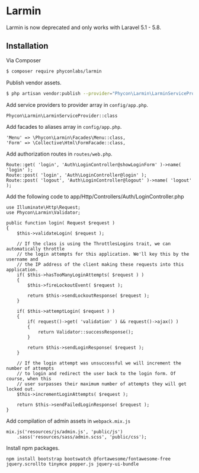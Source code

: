 # Larmin
Larmin is now deprecated and only works with Laravel 5.1 - 5.8.

## Installation

Via Composer

``` bash
$ composer require phyconlabs/larmin
```

Publish vendor assets.
``` bash
$ php artisan vendor:publish --provider="Phycon\Larmin\LarminServiceProvider"
```

Add service providers to provider array in `config/app.php`.
```
Phycon\Larmin\LarminServiceProvider::class
```

Add facades to aliases array in `config/app.php`.
```
'Menu' => \Phycon\Larmin\Facades\Menu::class,
'Form' => \Collective\Html\FormFacade::class,
```

Add authorization routes in `routes/web.php`.
```
Route::get( 'login', 'Auth\LoginController@showLoginForm' )->name( 'login' );
Route::post( 'login', 'Auth\LoginController@login' );
Route::post( 'logout', 'Auth\LoginController@logout' )->name( 'logout' );
```

Add the following code to app/Http/Controllers/Auth/LoginController.php
```
use Illuminate\Http\Request;
use Phycon\Larmin\Validator;
```
```
public function login( Request $request )
{
    $this->validateLogin( $request );

    // If the class is using the ThrottlesLogins trait, we can automatically throttle
    // the login attempts for this application. We'll key this by the username and
    // the IP address of the client making these requests into this application.
    if( $this->hasTooManyLoginAttempts( $request ) )
    {
        $this->fireLockoutEvent( $request );

        return $this->sendLockoutResponse( $request );
    }

    if( $this->attemptLogin( $request ) )
    {
        if( request()->get( 'validation' ) && request()->ajax() )
        {
            return Validator::successResponse();
        }

        return $this->sendLoginResponse( $request );
    }

    // If the login attempt was unsuccessful we will increment the number of attempts
    // to login and redirect the user back to the login form. Of course, when this
    // user surpasses their maximum number of attempts they will get locked out.
    $this->incrementLoginAttempts( $request );

    return $this->sendFailedLoginResponse( $request );
}
```

Add compilation of admin assets in `webpack.mix.js`
```
mix.js('resources/js/admin.js', 'public/js')
    .sass('resources/sass/admin.scss', 'public/css');
```

Install npm packages.
```
npm install bootstrap bootswatch @fortawesome/fontawesome-free jquery.scrollto tinymce popper.js jquery-ui-bundle
```
